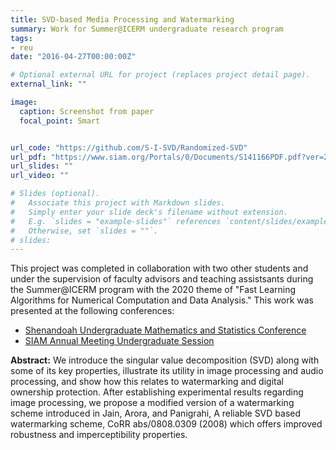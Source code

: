```yaml
---
title: SVD-based Media Processing and Watermarking
summary: Work for Summer@ICERM undergraduate research program
tags:
- reu
date: "2016-04-27T00:00:00Z"

# Optional external URL for project (replaces project detail page).
external_link: ""

image:
  caption: Screenshot from paper
  focal_point: Smart


url_code: "https://github.com/S-I-SVD/Randomized-SVD"
url_pdf: "https://www.siam.org/Portals/0/Documents/S141166PDF.pdf?ver=2021-09-23-070730-093"
url_slides: ""
url_video: ""

# Slides (optional).
#   Associate this project with Markdown slides.
#   Simply enter your slide deck's filename without extension.
#   E.g. `slides = "example-slides"` references `content/slides/example-slides.md`.
#   Otherwise, set `slides = ""`.
# slides: 
---
```

This project was completed in collaboration with two other students  and under the supervision of faculty advisors and teaching assistsants during the Summer@ICERM program with the 2020 theme of "Fast Learning Algorithms for Numerical Computation and Data Analysis." This work was presented at the following conferences:

- [Shenandoah Undergraduate Mathematics and Statistics Conference](https://www.jmu.edu/mathstat/sums/index.shtml)
- [SIAM Annual Meeting Undergraduate Session](https://meetings.siam.org/sess/dsp_programsess.cfm?SESSIONCODE=72454)

**Abstract:** We introduce the singular value decomposition (SVD) along with some of its key
properties, illustrate its utility in image processing and audio processing, and show how this relates
to watermarking and digital ownership protection. After establishing experimental results regarding
image processing, we propose a modified version of a watermarking scheme introduced in Jain,
Arora, and Panigrahi, A reliable SVD based watermarking scheme, CoRR abs/0808.0309 (2008)
which offers improved robustness and imperceptibility properties.
